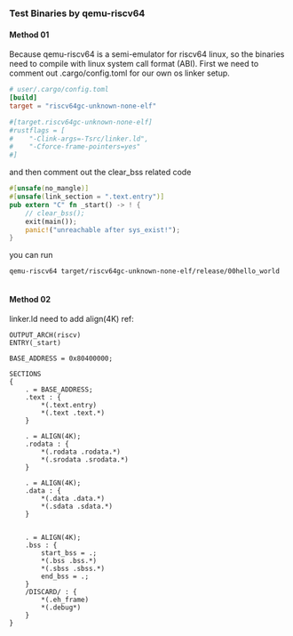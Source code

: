 ### Test Binaries by qemu-riscv64

#### Method 01
Because qemu-riscv64 is a semi-emulator for riscv64 linux, so the binaries need to compile with linux system call format (ABI). First we need
to comment out .cargo/config.toml for our own os linker setup.
```toml
# user/.cargo/config.toml
[build]
target = "riscv64gc-unknown-none-elf"

#[target.riscv64gc-unknown-none-elf]
#rustflags = [
#    "-Clink-args=-Tsrc/linker.ld", 
#    "-Cforce-frame-pointers=yes"
#]
```

and then comment out the clear_bss related code
```rust
#[unsafe(no_mangle)]
#[unsafe(link_section = ".text.entry")]
pub extern "C" fn _start() -> ! {
    // clear_bss();
    exit(main());
    panic!("unreachable after sys_exist!");
}
```

you can run
```sh
qemu-riscv64 target/riscv64gc-unknown-none-elf/release/00hello_world
```
```
```

#### Method 02

linker.ld need to add align(4K) ref: 

```config
OUTPUT_ARCH(riscv)
ENTRY(_start)

BASE_ADDRESS = 0x80400000;

SECTIONS
{
    . = BASE_ADDRESS;
    .text : {
        *(.text.entry)
        *(.text .text.*)
    }

    . = ALIGN(4K);
    .rodata : {
        *(.rodata .rodata.*)
        *(.srodata .srodata.*)
    }

    . = ALIGN(4K);
    .data : {
        *(.data .data.*)
        *(.sdata .sdata.*)
    }


    . = ALIGN(4K);
    .bss : {
        start_bss = .;
        *(.bss .bss.*)
        *(.sbss .sbss.*)
        end_bss = .;
    }
    /DISCARD/ : {
        *(.eh_frame)
        *(.debug*)
    }
}
```

